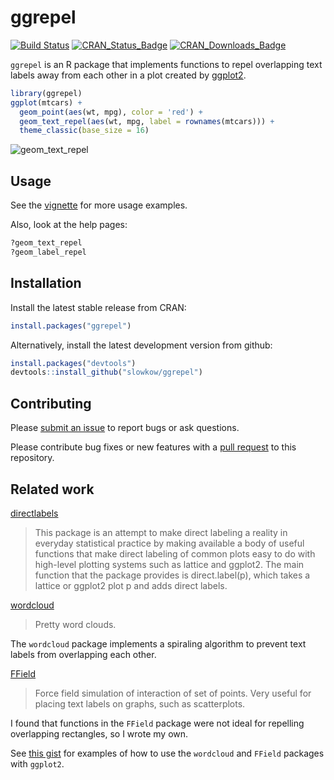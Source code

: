 # ggrepel

[![Build Status](https://travis-ci.org/slowkow/ggrepel.svg?branch=master)](https://travis-ci.org/slowkow/ggrepel)
[![CRAN_Status_Badge](http://www.r-pkg.org/badges/version/ggrepel)](http://cran.r-project.org/package=ggrepel)
[![CRAN_Downloads_Badge](http://cranlogs.r-pkg.org/badges/grand-total/ggrepel?color=brightgreen)](http://cranlogs.r-pkg.org/downloads/total/last-month/ggrepel)

`ggrepel` is an R package that implements functions to repel overlapping text
labels away from each other in a plot created by [ggplot2].

```r
library(ggrepel)
ggplot(mtcars) +
  geom_point(aes(wt, mpg), color = 'red') +
  geom_text_repel(aes(wt, mpg, label = rownames(mtcars))) +
  theme_classic(base_size = 16)
```

![geom_text_repel](https://github.com/slowkow/ggrepel/blob/master/vignettes/figures/ggrepel/geom_text_repel-1.png) 

## Usage

See the [vignette] for more usage examples.

Also, look at the help pages:

```r
?geom_text_repel
?geom_label_repel
```

## Installation

Install the latest stable release from CRAN:

```r
install.packages("ggrepel")
```

Alternatively, install the latest development version from github:

```r
install.packages("devtools")
devtools::install_github("slowkow/ggrepel")
```

## Contributing

Please [submit an issue][issues] to report bugs or ask questions.

Please contribute bug fixes or new features with a [pull request][pull] to this
repository.

[issues]: https://github.com/slowkow/ggrepel/issues
[pull]: https://help.github.com/articles/using-pull-requests/

## Related work

[directlabels]

> This package is an attempt to make direct labeling a reality in everyday
> statistical practice by making available a body of useful functions that
> make direct labeling of common plots easy to do with high-level plotting
> systems such as lattice and ggplot2. The main function that the package
> provides is direct.label(p), which takes a lattice or ggplot2 plot p and
> adds direct labels.

[wordcloud]

> Pretty word clouds.

The `wordcloud` package implements a spiraling algorithm to prevent text
labels from overlapping each other.

[FField]

> Force field simulation of interaction of set of points. Very useful for
> placing text labels on graphs, such as scatterplots.

I found that functions in the `FField` package were not ideal for repelling
overlapping rectangles, so I wrote my own.

See [this gist][1] for examples of how to use the `wordcloud` and `FField`
packages with `ggplot2`.

[1]: https://gist.github.com/slowkow/003b4d9f3f59cee8551c


[ggplot2]: http://ggplot2.org/
[vignette]: https://github.com/slowkow/ggrepel/blob/master/vignettes/ggrepel.md
[directlabels]: https://cran.r-project.org/package=directlabels
[wordcloud]: https://cran.r-project.org/package=wordcloud
[FField]: https://cran.r-project.org/package=FField

